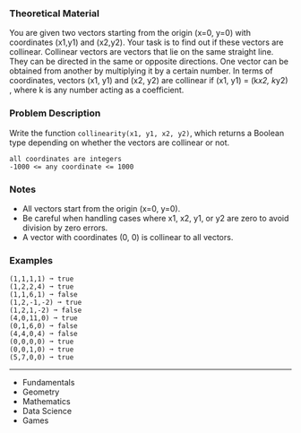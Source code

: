 ### Theoretical Material

You are given two vectors starting from the origin (x=0, y=0) with coordinates (x1,y1) and (x2,y2). Your task is to find out if these vectors are collinear. Collinear vectors are vectors that lie on the same straight line. They can be directed in the same or opposite directions. One vector can be obtained from another by multiplying it by a certain number. In terms of coordinates, vectors (x1, y1) and (x2, y2) are collinear if (x1, y1) = (k*x2, k*y2) , where k is any number acting as a coefficient.

### Problem Description

Write the function `collinearity(x1, y1, x2, y2)`, which returns a Boolean type depending on whether the vectors are collinear or not.

```
all coordinates are integers
-1000 <= any coordinate <= 1000
```

### Notes

- All vectors start from the origin (x=0, y=0).
- Be careful when handling cases where x1, x2, y1, or y2 are zero to avoid division by zero errors.
- A vector with coordinates (0, 0) is collinear to all vectors.

### Examples

```
(1,1,1,1) ➞ true
(1,2,2,4) ➞ true
(1,1,6,1) ➞ false
(1,2,-1,-2) ➞ true
(1,2,1,-2) ➞ false
(4,0,11,0) ➞ true
(0,1,6,0) ➞ false
(4,4,0,4) ➞ false
(0,0,0,0) ➞ true
(0,0,1,0) ➞ true
(5,7,0,0) ➞ true
```

---

- Fundamentals
- Geometry
- Mathematics
- Data Science
- Games

